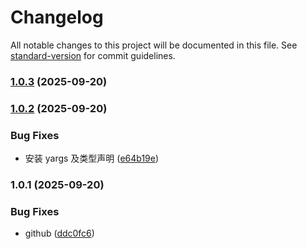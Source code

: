 # Changelog

All notable changes to this project will be documented in this file. See [standard-version](https://github.com/conventional-changelog/standard-version) for commit guidelines.

### [1.0.3](https://github.com/yujiangan/imagedown/compare/v1.0.2...v1.0.3) (2025-09-20)

### [1.0.2](https://github.com/yujiangan/imagedown/compare/v1.0.1...v1.0.2) (2025-09-20)


### Bug Fixes

* 安装 yargs 及类型声明 ([e64b19e](https://github.com/yujiangan/imagedown/commit/e64b19ed6c172f714c31d42fcfce939db158b8d9))

### 1.0.1 (2025-09-20)


### Bug Fixes

* github ([ddc0fc6](https://github.com/yujiangan/imagedown/commit/ddc0fc6ad63fb1a9fc5b1e79784f50ced559dea2))
